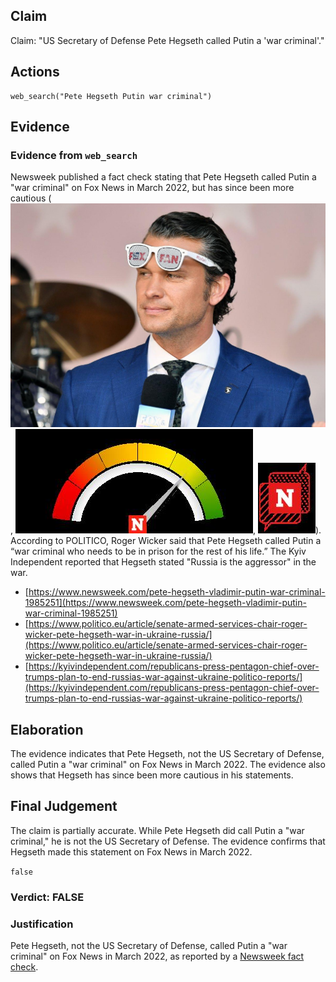 ## Claim
Claim: "US Secretary of Defense Pete Hegseth called Putin a 'war criminal'."

## Actions
```
web_search("Pete Hegseth Putin war criminal")
```

## Evidence
### Evidence from `web_search`
Newsweek published a fact check stating that Pete Hegseth called Putin a "war criminal" on Fox News in March 2022, but has since been more cautious (![image 2703](media/2025-08-07_21-01-1754600508-148904.jpg), ![image 2704](media/2025-08-07_21-01-1754600512-767927.jpg), ![image 2705](media/2025-08-07_21-01-1754600513-522488.jpg)). According to POLITICO, Roger Wicker said that Pete Hegseth called Putin a “war criminal who needs to be in prison for the rest of his life.” The Kyiv Independent reported that Hegseth stated "Russia is the aggressor" in the war.

*   [https://www.newsweek.com/pete-hegseth-vladimir-putin-war-criminal-1985251](https://www.newsweek.com/pete-hegseth-vladimir-putin-war-criminal-1985251)
*   [https://www.politico.eu/article/senate-armed-services-chair-roger-wicker-pete-hegseth-war-in-ukraine-russia/](https://www.politico.eu/article/senate-armed-services-chair-roger-wicker-pete-hegseth-war-in-ukraine-russia/)
*   [https://kyivindependent.com/republicans-press-pentagon-chief-over-trumps-plan-to-end-russias-war-against-ukraine-politico-reports/](https://kyivindependent.com/republicans-press-pentagon-chief-over-trumps-plan-to-end-russias-war-against-ukraine-politico-reports/)


## Elaboration
The evidence indicates that Pete Hegseth, not the US Secretary of Defense, called Putin a "war criminal" on Fox News in March 2022. The evidence also shows that Hegseth has since been more cautious in his statements.


## Final Judgement
The claim is partially accurate. While Pete Hegseth did call Putin a "war criminal," he is not the US Secretary of Defense. The evidence confirms that Hegseth made this statement on Fox News in March 2022.

`false`

### Verdict: FALSE

### Justification
Pete Hegseth, not the US Secretary of Defense, called Putin a "war criminal" on Fox News in March 2022, as reported by a [Newsweek fact check](https://www.newsweek.com/pete-hegseth-vladimir-putin-war-criminal-1985251).
